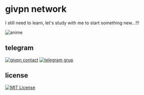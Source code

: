 
# givpn network

I still need to learn, let's study with me to start something new...!!!


![anime](https://avatars.githubusercontent.com/u/123780158?v=4)


## telegram
[![givpn contact](https://img.shields.io/badge/my_portfolio-000?style=for-the-badge&logo=ko-fi&logoColor=white)](https://t.me/givpn/)
[![telegram grup](https://img.shields.io/badge/linkedin-0A66C2?style=for-the-badge&logo=linkedin&logoColor=white)](https://t.me/givpn_grup/)


## license

[![MIT License](https://img.shields.io/badge/License-MIT-green.svg)](https://choosealicense.com/licenses/mit/)

